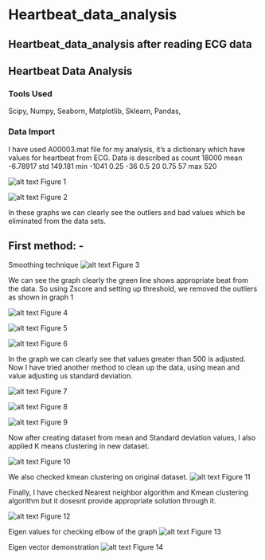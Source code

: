 # Heartbeat_data_analysis
## Heartbeat_data_analysis after reading ECG data
## Heartbeat Data Analysis
### Tools Used
Scipy, Numpy, Seaborn, Matplotlib, Sklearn, Pandas, 

### Data Import
I have used A00003.mat file for my analysis, it’s a dictionary which have values for heartbeat from ECG. Data is described as 
count	18000
mean	-6.78917
std	149.181
min	-1041
0.25	-36
0.5	20
0.75	57
max	520

![alt text](https://github.com/chaets/Heartbeat_data_analysis/blob/master/f1.png)
Figure 1


![alt text](https://github.com/chaets/Heartbeat_data_analysis/blob/master/f2.png)
Figure 2


 In these graphs we can clearly see the outliers and bad values which be eliminated from the data sets.

## First method: -
Smoothing technique
![alt text](https://github.com/chaets/Heartbeat_data_analysis/blob/master/f3.png) 
Figure 3


We can see the graph clearly the green line shows appropriate beat from the data.
So using Zscore and setting up threshold, we removed the outliers as shown in graph 1


![alt text](https://github.com/chaets/Heartbeat_data_analysis/blob/master/f4.png) 
Figure 4

![alt text](https://github.com/chaets/Heartbeat_data_analysis/blob/master/f5.png) 
Figure 5


![alt text](https://github.com/chaets/Heartbeat_data_analysis/blob/master/f6.png) 
Figure 6


In the graph we can clearly see that values greater than 500 is adjusted. 
Now I have tried another method to clean up the data, using mean and value adjusting us standard deviation.


![alt text](https://github.com/chaets/Heartbeat_data_analysis/blob/master/f7.png) 
Figure 7


![alt text](https://github.com/chaets/Heartbeat_data_analysis/blob/master/f8.png) 
Figure 8


![alt text](https://github.com/chaets/Heartbeat_data_analysis/blob/master/f9.png) 
Figure 9


Now after creating dataset from mean and Standard deviation values, I also applied K means clustering in new dataset.


![alt text](https://github.com/chaets/Heartbeat_data_analysis/blob/master/f10.png) 
Figure 10


We also checked kmean clustering on original dataset.
![alt text](https://github.com/chaets/Heartbeat_data_analysis/blob/master/f11.png) 
Figure 11


Finally, I have checked Nearest neighbor algorithm and Kmean clustering algorithm but it dosesnt provide appropriate solution through it.


![alt text](https://github.com/chaets/Heartbeat_data_analysis/blob/master/f12.png) 
Figure 12


Eigen values for checking elbow of the graph
![alt text](https://github.com/chaets/Heartbeat_data_analysis/blob/master/f13.png) 
Figure 13


Eigen vector demonstration
![alt text](https://github.com/chaets/Heartbeat_data_analysis/blob/master/f15.png) 
Figure 14


